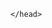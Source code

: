 
<html> 
	<head> 
      		<title>Arjun Luthra Blog</title>  
      		<meta name="viewport" content="width=device-width, initial-scale=1">
      		<meta name="apple-mobile-web-app-capable" content="yes">
      		<link rel="stylesheet" href="https://code.jquery.com/mobile/1.4.5/jquery.mobile-1.4.5.min.css" />
      		<script src="https://code.jquery.com/jquery-1.11.1.min.js"></script>
      		<script src="https://code.jquery.com/mobile/1.4.5/jquery.mobile-1.4.5.min.js"></script>
		</script>
	   
	</head> 
